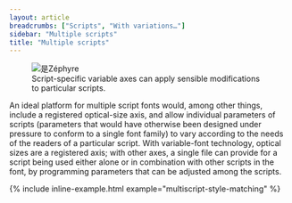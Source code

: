 ```yaml
---
layout: article
breadcrumbs: ["Scripts", "With variations…"]
sidebar: "Multiple scripts"
title: "Multiple scripts"
---
```

<figure>
    <img src="{{site.baseurl}}/images/articles/zephyr-axes.svg" alt="是Zéphyre">
    <figcaption>Script-specific variable axes can apply sensible modifications to particular scripts.</figcaption>
</figure>

An ideal platform for multiple script fonts would, among other things, include a registered optical-size axis, and allow individual parameters of scripts (parameters that would have otherwise been designed under pressure to conform to a single font family) to vary according to the needs of the readers of a particular script. With variable-font technology, optical sizes are a registered axis; with other axes, a single file can provide for a script being used either alone or in combination with other scripts in the font, by programming parameters that can be adjusted among the scripts.

{% include inline-example.html example="multiscript-style-matching" %}

